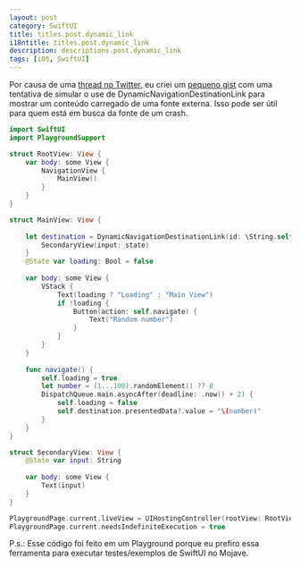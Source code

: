```yaml
---
layout: post
category: SwiftUI
title: titles.post.dynamic_link
i18ntitle: titles.post.dynamic_link
description: descriptions.post.dynamic_link
tags: [iOS, SwiftUI]
---
```


Por causa de uma [thread no Twitter](https://twitter.com/thwittem/status/1143272885588549632), eu criei um [pequeno gist](https://gist.github.com/igorcferreira/b302ea59830ce1a3ee2558fa996505ea) com uma tentativa de simular o use de DynamicNavigationDestinationLink para mostrar um conteúdo carregado de uma fonte externa. Isso pode ser útil para quem está em busca da fonte de um crash.

```swift
import SwiftUI
import PlaygroundSupport

struct RootView: View {
    var body: some View {
        NavigationView {
            MainView()
        }
    }
}

struct MainView: View {
    
    let destination = DynamicNavigationDestinationLink(id: \String.self) { state in
        SecondaryView(input: state)
    }
    @State var loading: Bool = false
    
    var body: some View {
        VStack {
            Text(loading ? "Loading" : "Main View")
            if !loading {
                Button(action: self.navigate) {
                    Text("Random number")
                }
            }
        }
    }
    
    func navigate() {
        self.loading = true
        let number = (1...100).randomElement() ?? 0
        DispatchQueue.main.asyncAfter(deadline: .now() + 2) {
            self.loading = false
            self.destination.presentedData?.value = "\(number)"
        }
    }
}

struct SecondaryView: View {
    @State var input: String
    
    var body: some View {
        Text(input)
    }
}

PlaygroundPage.current.liveView = UIHostingController(rootView: RootView())
PlaygroundPage.current.needsIndefiniteExecution = true
```

P.s.: Esse código foi feito em um Playground porque eu prefiro essa ferramenta para executar testes/exemplos de SwiftUI no Mojave.